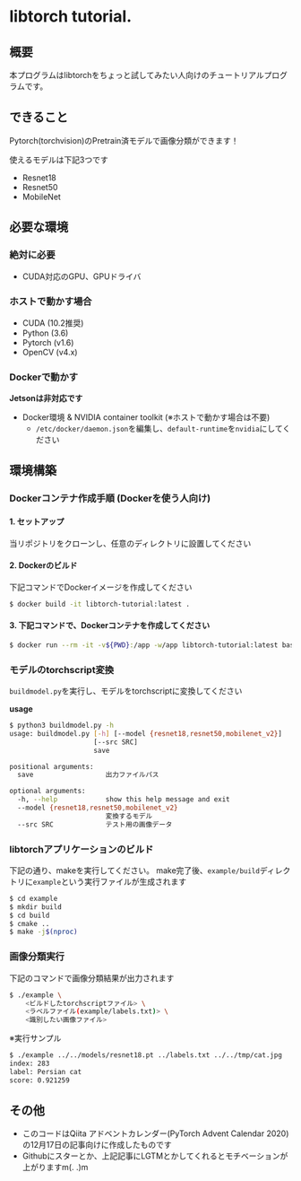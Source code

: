 # libtorch tutorial.

## 概要

本プログラムはlibtorchをちょっと試してみたい人向けのチュートリアルプログラムです。

## できること

Pytorch(torchvision)のPretrain済モデルで画像分類ができます！

使えるモデルは下記3つです

* Resnet18
* Resnet50
* MobileNet

## 必要な環境

### 絶対に必要
* CUDA対応のGPU、GPUドライバ

### ホストで動かす場合

* CUDA (10.2推奨)
* Python (3.6)
* Pytorch (v1.6)
* OpenCV (v4.x)

### Dockerで動かす

**Jetsonは非対応です**

* Docker環境 & NVIDIA container toolkit (※ホストで動かす場合は不要)
    * `/etc/docker/daemon.json`を編集し、`default-runtime`を`nvidia`にしてください

## 環境構築

### Dockerコンテナ作成手順 (Dockerを使う人向け)

#### 1. セットアップ

当リポジトリをクローンし、任意のディレクトリに設置してください

#### 2. Dockerのビルド

下記コマンドでDockerイメージを作成してください

```bash
$ docker build -it libtorch-tutorial:latest .
```

#### 3. 下記コマンドで、Dockerコンテナを作成してください

```bash
$ docker run --rm -it -v${PWD}:/app -w/app libtorch-tutorial:latest bash 
```

### モデルのtorchscript変換

`buildmodel.py`を実行し、モデルをtorchscriptに変換してください

**usage**

```bash
$ python3 buildmodel.py -h
usage: buildmodel.py [-h] [--model {resnet18,resnet50,mobilenet_v2}]
                     [--src SRC]
                     save

positional arguments:
  save                  出力ファイルパス

optional arguments:
  -h, --help            show this help message and exit
  --model {resnet18,resnet50,mobilenet_v2}
                        変換するモデル
  --src SRC             テスト用の画像データ
```

### libtorchアプリケーションのビルド

下記の通り、makeを実行してください。
make完了後、`example/build`ディレクトリに`example`という実行ファイルが生成されます
```bash
$ cd example
$ mkdir build
$ cd build
$ cmake .. 
$ make -j$(nproc)
```

### 画像分類実行

下記のコマンドで画像分類結果が出力されます
```bash
$ ./example \
    <ビルドしたtorchscriptファイル> \
    <ラベルファイル(example/labels.txt)> \
    <識別したい画像ファイル>
```

※実行サンプル
```bash
$ ./example ../../models/resnet18.pt ../labels.txt ../../tmp/cat.jpg 
index: 283
label: Persian cat
score: 0.921259
```

## その他

* このコードはQiita アドベントカレンダー(PyTorch Advent Calendar 2020)の12月17日の記事向けに作成したものです
* Githubにスターとか、上記記事にLGTMとかしてくれるとモチベーションが上がりますm(. .)m

